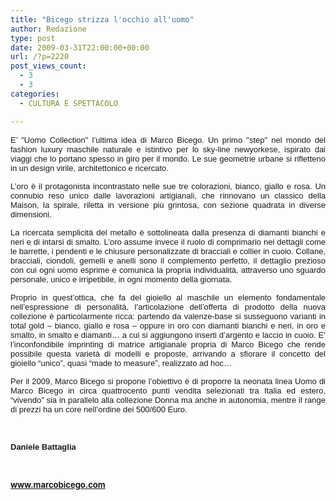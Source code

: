 ```yaml
---
title: "Bicego strizza l'occhio all'uomo"
author: Redazione
type: post
date: 2009-03-31T22:00:00+00:00
url: /?p=2220
post_views_count:
  - 3
  - 3
categories:
  - CULTURA E SPETTACOLO

---
```

<p style="text&#45;align: justify; ">
  <font face="Tahoma, sans&#45;serif"><font size="2">E&#8217; "Uomo Collection" l&#8217;ultima idea di Marco Bicego. Un primo "step" nel mondo del fashion luxury maschile naturale e istintivo per lo sky&#45;line newyorkese, ispirato dai viaggi che lo portano spesso in giro per il mondo. Le sue geometrie urbane si rifletteno in un design virile, architettonico e ricercato.</font></font>
</p>

<p style="text&#45;align: justify; ">
  <font face="Tahoma, sans&#45;serif"><font size="2">L&rsquo;oro &egrave; il protagonista incontrastato nelle sue tre colorazioni, bianco, giallo e rosa. Un connubio reso unico dalle lavorazioni artigianali, che rinnovano un classico della Maison, la spirale, riletta in versione pi&ugrave; grintosa, con sezione quadrata in diverse dimensioni. </font></font>
</p>

<p style="text&#45;align: justify; ">
  <font face="Tahoma, sans&#45;serif"><font size="2">La ricercata semplicit&agrave; del metallo &egrave; sottolineata dalla presenza di diamanti bianchi e neri e di intarsi di smalto. L&rsquo;oro assume invece il ruolo di comprimario nei dettagli come le barrette, i pendenti e le chiusure personalizzate di bracciali e collier in cuoio. Collane, bracciali, ciondoli, gemelli e anelli sono il complemento perfetto, il dettaglio prezioso con cui ogni uomo esprime e comunica la propria individualit&agrave;, attraverso uno sguardo personale, unico e irripetibile, in ogni momento della giornata.</font></font>
</p>

<p align="justify">
  <font face="Tahoma, sans&#45;serif"><font size="2">Proprio in quest&rsquo;ottica, che fa del gioiello al maschile un elemento fondamentale nell&rsquo;espressione di personalit&agrave;, l&rsquo;articolazione dell&rsquo;offerta di prodotto della nuova collezione &egrave; particolarmente ricca: partendo da valenze&#45;base si susseguono varianti in total gold &ndash; bianco, giallo e rosa &ndash; oppure in oro con diamanti bianchi e neri, in oro e smalto, in smalto e diamanti&hellip; a cui si aggiungono inserti d&rsquo;argento e laccio in cuoio. E&rsquo; l&rsquo;inconfondibile imprinting di matrice artigianale propria di Marco Bicego che rende possibile questa variet&agrave; di modelli e proposte, arrivando a sfiorare il concetto del gioiello &ldquo;unico&rdquo;, quasi &ldquo;made to measure&rdquo;, realizzato ad hoc&hellip;</font></font>
</p>

<p align="justify">
  <font face="Tahoma, sans&#45;serif"><font size="2">Per il 2009, Marco Bicego si propone l&rsquo;obiettivo &egrave; di proporre la neonata linea Uomo di Marco Bicego in circa quattrocento punti vendita selezionati tra Italia ed estero, &ldquo;vivendo&rdquo; sia in parallelo alla collezione Donna ma anche in autonomia, mentre il range di prezzi ha un core nell&rsquo;ordine dei 500/600 Euro.</font></font>
</p>

<p align="justify">
  &nbsp;
</p>

<p style="margin&#45;bottom: 0cm">
  <font face="Tahoma, sans&#45;serif"><font size="2"><strong>Daniele Battaglia</strong></font></font>
</p>

<p style="margin&#45;bottom: 0cm">
  &nbsp;
</p>

<p style="margin&#45;bottom: 0cm">
  <strong><font size="2"><a href="https://www.marcobicego.com/">www.marcobicego.com</a> </font></strong>
</p>